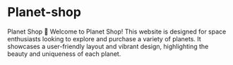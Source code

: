 # Planet-shop
Planet Shop 🌌 Welcome to Planet Shop! This website is designed for space enthusiasts looking to explore and purchase a variety of planets. It showcases a user-friendly layout and vibrant design, highlighting the beauty and uniqueness of each planet.
